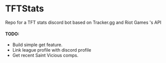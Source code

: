 # TFTStats
Repo for a TFT stats discord bot based on Tracker.gg and Riot Games 's API

#### TODO: 

- Build simple get feature.
- Link league profile with discord profile
- Get recent Saint Vicious comps.
